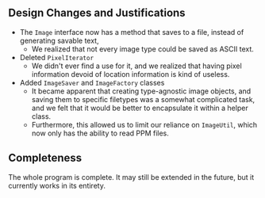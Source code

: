 ## Design Changes and Justifications

- The `Image` interface now has a method that saves to a file, instead of generating savable text,
  - We realized that not every image type could be saved as ASCII text.
- Deleted `PixelIterator`
  - We didn't ever find a use for it, and we realized that having pixel information devoid of location
    information is kind of useless.
- Added `ImageSaver` and `ImageFactory` classes
  - It became apparent that creating type-agnostic image objects, and saving them to specific filetypes
  was a somewhat complicated task, and we felt that it would be better to encapsulate it within a 
  helper class. 
  - Furthermore, this allowed us to limit our reliance on `ImageUtil`,
  which now only has the ability to read PPM files.

## Completeness

The whole program is complete. It may still be extended in the future,
but it currently works in its entirety.